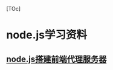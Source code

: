 [TOc]
# node.js学习资料

## [node.js搭建前端代理服务器](https://github.com/animateJoke/nodejs/tree/master/mynode/%E5%89%8D%E7%AB%AFnode.js%E6%90%AD%E5%BB%BA%E4%BB%A3%E7%90%86%E6%9C%8D%E5%8A%A1%E5%99%A8)

